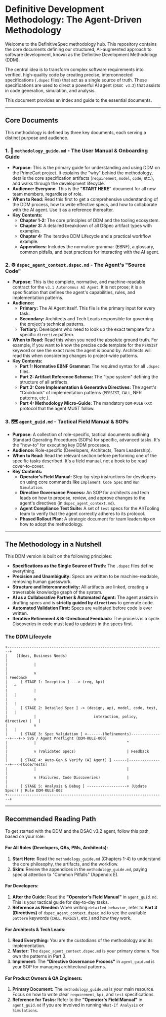 # **Definitive Development Methodology: The Agent-Driven Methodology**

Welcome to the DefinitiveSpec methodology hub. This repository contains the core documents defining our structured, AI-augmented approach to software development, known as the Definitive Development Methodology (DDM).

The central idea is to transform complex software requirements into verified, high-quality code by creating precise, interconnected specifications (`.dspec` files) that act as a single source of truth. These specifications are used to direct a powerful AI agent (`DSAC v3.2`) that assists in code generation, simulation, and analysis.

This document provides an index and guide to the essential documents.

---

## **Core Documents**

This methodology is defined by three key documents, each serving a distinct purpose and audience.

### 1. 📄 `methodology_guide.md` - The User Manual & Onboarding Guide

*   **Purpose:** This is the primary guide for understanding and using DDM on the PrimeCart project. It explains the "why" behind the methodology, details the core specification artifacts (`requirement`, `model`, `code`, etc.), and walks through the development lifecycle.
*   **Audience:** **Everyone.** This is the **"START HERE"** document for all new team members, regardless of role.
*   **When to Read:** Read this first to get a comprehensive understanding of the DDM process, how to write effective specs, and how to collaborate with the AI agent. Use it as a reference thereafter.
*   **Key Contents:**
    *   **Chapter 1-2:** The core principles of DDM and the tooling ecosystem.
    *   **Chapter 3:** A detailed breakdown of all DSpec artifact types with examples.
    *   **Chapter 4:** The iterative DDM Lifecycle and a practical workflow example.
    *   **Appendices:** Includes the normative grammar (EBNF), a glossary, common pitfalls, and best practices for interacting with the AI agent.

### 2. ⚙️ `dspec_agent_context.dspec.md` - The Agent's "Source Code"

*   **Purpose:** This is the complete, normative, and machine-readable contract for the `v3.1 Autonomous AI Agent`. It is not prose; it is a specification that defines the agent's capabilities, rules, and implementation patterns.
*   **Audience:**
    *   **Primary:** The AI Agent itself. This file is the primary input for every task.
    *   **Secondary:** Architects and Tech Leads responsible for governing the project's technical patterns.
    *   **Tertiary:** Developers who need to look up the exact template for a specific `directive` pattern.
*   **When to Read:** Read this when you need the absolute ground truth. For example, if you want to know the precise code template for the `PERSIST` keyword or see the exact rules the agent is bound by. Architects will read this when considering changes to project-wide patterns.
*   **Key Contents:**
    *   **Part 1: Normative EBNF Grammar:** The required syntax for all `.dspec` files.
    *   **Part 2: Artifact Reference Schema:** The "type system" defining the structure of all artifacts.
    *   **Part 3: Core Implementation & Generative Directives:** The agent's "Cookbook" of implementation patterns (`PERSIST`, `CALL`, NFR patterns, etc.).
    *   **Part 4: Methodology Micro-Guide:** The mandatory `DDM-RULE-XXX` protocol that the agent MUST follow.

### 3. 🗺️ `agent_guid.md` - Tactical Field Manual & SOPs

*   **Purpose:** A collection of role-specific, tactical documents outlining Standard Operating Procedures (SOPs) for specific, advanced tasks. It's the "how-to" for executing key DDM processes.
*   **Audience:** Role-specific (Developers, Architects, Team Leadership).
*   **When to Read:** Read the relevant section before performing one of the specific tasks described. It's a field manual, not a book to be read cover-to-cover.
*   **Key Contents:**
    *   **Operator's Field Manual:** Step-by-step instructions for developers on using core commands like `Implement Code Spec` and `Run Simulation`.
    *   **Directive Governance Process:** An SOP for architects and tech leads on how to propose, review, and approve changes to the agent's directives (in `dspec_agent_context.md`).
    *   **Agent Compliance Test Suite:** A set of `test` specs for the AI/Tooling team to verify that the agent correctly adheres to its protocol.
    *   **Phased Rollout Plan:** A strategic document for team leadership on how to adopt the methodology.

---

## **The Methodology in a Nutshell**

This DDM version is built on the following principles:

*   **Specifications as the Single Source of Truth:** The `.dspec` files define everything.
*   **Precision and Unambiguity:** Specs are written to be machine-readable, removing human guesswork.
*   **Structure and Interconnectivity:** All artifacts are linked, creating a traversable knowledge graph of the system.
*   **AI as a Collaborative Partner & Automated Agent:** The agent assists in drafting specs and is **strictly guided by `directive`s** to generate code.
*   **Automated Validation First:** Specs are validated before code is ever written.
*   **Iterative Refinement & Bi-Directional Feedback:** The process is a cycle. Discoveries in code must lead to updates in the specs first.

### The DDM Lifecycle
```
+-----------------------------------------------------------------------+
|    (Ideas, Business Needs)                                            |
|            |                                                          |
|            v                                                          | Feedback
|      [ STAGE 1: Inception ] ---> (req, kpi)                           |   ^
|            |                                                          |   |
|            v                                                          |   |
|      [ STAGE 2: Detailed Spec ] -> (design, api, model, code, test,   |   |
|            |                          interaction, policy, directive) |   |
|            v                                                          |   |
|      [ STAGE 3: Spec Validation ] <-------(Refinements)---------------+---+-> SVS / Agent Preflight (DDM-RULE-000)
|            |                                         ^                |
|            v (Validated Specs)                       | Feedback       |
|      [ STAGE 4: Auto-Gen & Verify (AI Agent) ] ------|----------------+--->[Code/Tests]
|            |                                         |                |
|            v (Failures, Code Discoveries)            |                |
|      [ STAGE 5: Analysis & Debug ] ------------------+ (Update Spec!) | Rule DDM-RULE-002
+-----------------------------------------------------------------------+
```

---

## **Recommended Reading Path**

To get started with the DDM and the DSAC v3.2 agent, follow this path based on your role:

#### **For All Roles (Developers, QAs, PMs, Architects):**
1.  **Start Here:** Read the `methodology_guide.md` (Chapters 1-4) to understand the core philosophy, the artifacts, and the workflow.
2.  **Skim:** Review the appendices in the `methodology_guide.md`, paying special attention to "Common Pitfalls" (Appendix E).

#### **For Developers:**
1.  **After the Guide:** Read the **"Operator's Field Manual"** in `agent_guid.md`. This is your tactical guide for day-to-day tasks.
2.  **Reference as Needed:** When writing `detailed_behavior`, refer to **Part 3 (Directives)** of `dspec_agent_context.dspec.md` to see the available `pattern` keywords (`CALL`, `PERSIST`, etc.) and how they work.

#### **For Architects & Tech Leads:**
1.  **Read Everything:** You are the custodians of the methodology and its implementation.
2.  **Master:** The `dspec_agent_context.dspec.md` is your primary domain. You own the patterns in Part 3.
3.  **Implement:** The **"Directive Governance Process"** in `agent_guid.md` is your SOP for managing architectural patterns.

#### **For Product Owners & QA Engineers:**
1.  **Primary Document:** The `methodology_guide.md` is your main resource. Focus on how to write clear `requirement`, `kpi`, and `test` specifications.
2.  **Reference for Tasks:** Refer to the **"Operator's Field Manual"** in `agent_guid.md` if you are involved in running `What-If Analysis` or `Simulations`.
